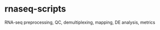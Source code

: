 rnaseq-scripts
==============

RNA-seq preprocessing, QC, demultiplexing, mapping, DE analysis, metrics
